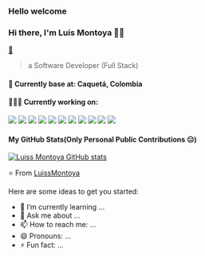 ### Hello welcome <coders>

### Hi there, I'm Luis Montoya 👨‍💻

[📧](luisgoemon@gmail.com)

> a Software Developer (Full Stack)

#### 📍 Currently base at: Caquetá, Colombia

#### 👨🏻‍💻 Currently working on:

<a src="https://www.java.com/es/"><img src="https://logosvector.net/wp-content/uploads/2013/03/java-eps-vector-logo.png"/></a>
<a src="https://spring.io/"><img src="https://w7.pngwing.com/pngs/713/936/png-transparent-spring-framework-representational-state-transfer-java-api-for-restful-web-services-microservices-others-text-trademark-logo.png"/></a>
<a src="https://angular.io/"><img src="https://angular.io/assets/images/logos/angular/angular.png"/></a> 
<a src="https://www.javascript.com/"><img src="https://img.icons8.com/color/48/000000/javascript.png"/></a>
<a src="https://www.typescriptlang.org/"><img src="https://img.icons8.com/color/48/000000/typescript.png"/></a>
<a src="https://nodejs.org/"><img src="https://img.icons8.com/color/48/000000/nodejs.png"/></a>
<a src="https://www.mongodb.com/"><img src="https://img.icons8.com/color/48/000000/mongodb.png"/></a>
<a src="https://www.npmjs.com/"><img src="https://img.icons8.com/color/48/000000/npm.png"/></a>
<a src="https://getbootstrap.com/"><img src="https://img.icons8.com/color/48/000000/bootstrap.png"/></a>
<a src="https://github.com/"><img src="https://img.icons8.com/color/48/000000/github--v1.png"/></a>
<a src="https://www.w3schools.com/css/"><img src="https://img.icons8.com/color/48/000000/css3.png"/></a>


#### My GitHub Stats(Only Personal Public Contributions 😑)

[![Luiss Montoya GitHub stats](https://github-readme-stats.vercel.app/api?username=LuissMontoya)](https://github.com/LuissMontoya/github-readme-stats)

⭐️ From [LuissMontoya](https://github.com/LuissMontoya)

  
  
Here are some ideas to get you started:

- 🌱 I’m currently learning ...
- 💬 Ask me about ...
- 📫 How to reach me: ...
- 😄 Pronouns: ...
- ⚡ Fun fact: ...


